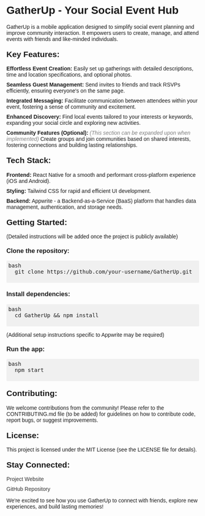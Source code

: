 
  <style>
    body {
      font-family: sans-serif;
      margin: 0;
      padding: 20px;
    }
    h1, h2, h3 {
      margin-top: 20px;
    }
    ul {
      list-style: none;
      padding: 0;
    }
    li {
      margin-bottom: 10px;
    }
    .code {
      font-family: monospace;
      background-color: #f0f0f0;
      padding: 5px;
      border-radius: 3px;
    }
    .optional {
      font-style: italic;
      color: #808080;
    }
    a {
      color: #333;
      text-decoration: none;
    }
    a:hover {
      color: #000;
    }
    img {
      max-width: 100%;
      height: auto;
    }
  </style>
</head>
<body>
  <h1>GatherUp - Your Social Event Hub</h1>
  <p>GatherUp is a mobile application designed to simplify social event planning and improve community interaction. It empowers users to create, manage, and attend events with friends and like-minded individuals.</p>

  <h2>Key Features:</h2>
  <ul>
    <li><strong>Effortless Event Creation:</strong> Easily set up gatherings with detailed descriptions, time and location specifications, and optional photos.</li>
    <li><strong>Seamless Guest Management:</strong> Send invites to friends and track RSVPs efficiently, ensuring everyone's on the same page.</li>
    <li><strong>Integrated Messaging:</strong> Facilitate communication between attendees within your event, fostering a sense of community and excitement.</li>
    <li><strong>Enhanced Discovery:</strong> Find local events tailored to your interests or keywords, expanding your social circle and exploring new activities.</li>
    <li><strong>Community Features (Optional):</strong> <span class="optional">(This section can be expanded upon when implemented)</span> Create groups and join communities based on shared interests, fostering connections and building lasting relationships.</li>
  </ul>

  <h2>Tech Stack:</h2>
  <ul>
    <li><strong>Frontend:</strong> React Native for a smooth and performant cross-platform experience (iOS and Android).</li>
    <li><strong>Styling:</strong> Tailwind CSS for rapid and efficient UI development.</li>
    <li><strong>Backend:</strong> Appwrite - a Backend-as-a-Service (BaaS) platform that handles data management, authentication, and storage needs.</li>
  </ul>

  <h2>Getting Started:</h2>
  <p>(Detailed instructions will be added once the project is publicly available)</p>

  <h3>Clone the repository:</h3>
  <pre class="code">bash
  git clone https://github.com/your-username/GatherUp.git
  </pre>

  <h3>Install dependencies:</h3>
  <pre class="code">bash
  cd GatherUp && npm install
  </pre>
  <p>(Additional setup instructions specific to Appwrite may be required)</p>

  <h3>Run the app:</h3>
  <pre class="code">bash
  npm start
  </pre>

  <h2>Contributing:</h2>
  <p>We welcome contributions from the community! Please refer to the CONTRIBUTING.md file (to be added) for guidelines on how to contribute code, report bugs, or suggest improvements.</p>

  <h2>License:</h2>
  <p>This project is licensed under the MIT License (see the LICENSE file for details).</p>

  <h2>Stay Connected:</h2>
  <ul>
    <li><a href="[Project Website] (to be added)">Project Website</a></li>
    <li><a href="[GitHub Repository] (Insert your GitHub repository link here)">GitHub Repository</a></li>
  </ul>

  <p>We're excited to see how you use GatherUp to connect with friends, explore new experiences, and build lasting memories!</p>
</body>
